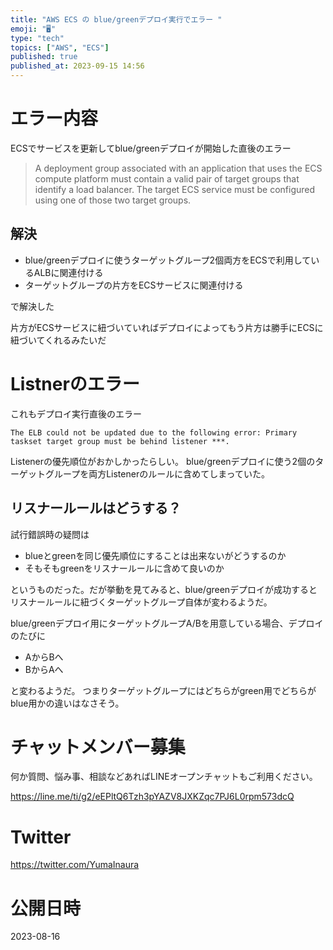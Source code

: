 ```yaml
---
title: "AWS ECS の blue/greenデプロイ実行でエラー "
emoji: "🖥"
type: "tech"
topics: ["AWS", "ECS"]
published: true
published_at: 2023-09-15 14:56
---
```


# エラー内容

ECSでサービスを更新してblue/greenデプロイが開始した直後のエラー

>A deployment group associated with an application that uses the ECS compute platform must contain a valid pair of target groups that identify a load balancer. The target ECS service must be configured using one of those two target groups.

## 解決

- blue/greenデプロイに使うターゲットグループ2個両方をECSで利用しているALBに関連付ける
- ターゲットグループの片方をECSサービスに関連付ける

で解決した

片方がECSサービスに紐づいていればデプロイによってもう片方は勝手にECSに紐づいてくれるみたいだ

# Listnerのエラー

これもデプロイ実行直後のエラー

```
The ELB could not be updated due to the following error: Primary taskset target group must be behind listener ***.
```

Listenerの優先順位がおかしかったらしい。
blue/greenデプロイに使う2個のターゲットグループを両方Listenerのルールに含めてしまっていた。

## リスナールールはどうする？

試行錯誤時の疑問は

- blueとgreenを同じ優先順位にすることは出来ないがどうするのか
- そもそもgreenをリスナールールに含めて良いのか

というものだった。だが挙動を見てみると、blue/greenデプロイが成功するとリスナールールに紐づくターゲットグループ自体が変わるようだ。

blue/greenデプロイ用にターゲットグループA/Bを用意している場合、デプロイのたびに

- AからBへ
- BからAへ

と変わるようだ。
つまりターゲットグループにはどちらがgreen用でどちらがblue用かの違いはなさそう。

# チャットメンバー募集


何か質問、悩み事、相談などあればLINEオープンチャットもご利用ください。

https://line.me/ti/g2/eEPltQ6Tzh3pYAZV8JXKZqc7PJ6L0rpm573dcQ


# Twitter

https://twitter.com/YumaInaura


# 公開日時

2023-08-16
